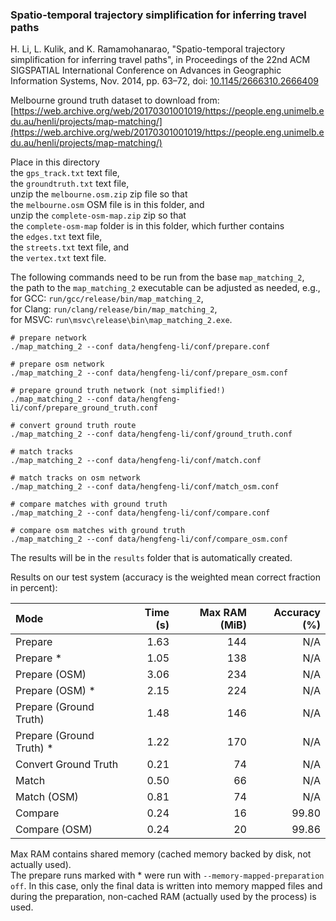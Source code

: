 ### Spatio-temporal trajectory simplification for inferring travel paths

H. Li, L. Kulik, and K. Ramamohanarao, "Spatio-temporal trajectory simplification for inferring travel paths", in
Proceedings of the 22nd ACM SIGSPATIAL International Conference on Advances in Geographic Information Systems, Nov.
2014, pp. 63–72, doi: [10.1145/2666310.2666409](https://dx.doi.org/10.1145%2F2666310.2666409)

Melbourne ground truth dataset to download from: \
[https://web.archive.org/web/20170301001019/https://people.eng.unimelb.edu.au/henli/projects/map-matching/](https://web.archive.org/web/20170301001019/https://people.eng.unimelb.edu.au/henli/projects/map-matching/)

Place in this directory \
the `gps_track.txt` text file, \
the `groundtruth.txt` text file, \
unzip the `melbourne.osm.zip` zip file so that \
the `melbourne.osm` OSM file is in this folder, and \
unzip the `complete-osm-map.zip` zip so that \
the `complete-osm-map` folder is in this folder, which further contains \
the `edges.txt` text file, \
the `streets.txt` text file, and \
the `vertex.txt` text file.

The following commands need to be run from the base `map_matching_2`, \
the path to the `map_matching_2` executable can be adjusted as needed, e.g., \
for GCC: `run/gcc/release/bin/map_matching_2`, \
for Clang: `run/clang/release/bin/map_matching_2`, \
for MSVC: `run\msvc\release\bin\map_matching_2.exe`.

```
# prepare network
./map_matching_2 --conf data/hengfeng-li/conf/prepare.conf

# prepare osm network
./map_matching_2 --conf data/hengfeng-li/conf/prepare_osm.conf

# prepare ground truth network (not simplified!)
./map_matching_2 --conf data/hengfeng-li/conf/prepare_ground_truth.conf

# convert ground truth route
./map_matching_2 --conf data/hengfeng-li/conf/ground_truth.conf

# match tracks
./map_matching_2 --conf data/hengfeng-li/conf/match.conf

# match tracks on osm network
./map_matching_2 --conf data/hengfeng-li/conf/match_osm.conf

# compare matches with ground truth
./map_matching_2 --conf data/hengfeng-li/conf/compare.conf

# compare osm matches with ground truth
./map_matching_2 --conf data/hengfeng-li/conf/compare_osm.conf
```

The results will be in the `results` folder that is automatically created.

Results on our test system (accuracy is the weighted mean correct fraction in percent):

| Mode                     | Time (s) | Max RAM (MiB) | Accuracy (%) |
|:-------------------------|---------:|--------------:|-------------:|
| Prepare                  |     1.63 |           144 |          N/A |
| Prepare *                |     1.05 |           138 |          N/A |
| Prepare (OSM)            |     3.06 |           234 |          N/A |
| Prepare (OSM) *          |     2.15 |           224 |          N/A |
| Prepare (Ground Truth)   |     1.48 |           146 |          N/A |
| Prepare (Ground Truth) * |     1.22 |           170 |          N/A |
| Convert Ground Truth     |     0.21 |            74 |          N/A |
| Match                    |     0.50 |            66 |          N/A |
| Match (OSM)              |     0.81 |            74 |          N/A |
| Compare                  |     0.24 |            16 |        99.80 |
| Compare (OSM)            |     0.24 |            20 |        99.86 |

Max RAM contains shared memory (cached memory backed by disk, not actually used).\
The prepare runs marked with * were run with `--memory-mapped-preparation off`.
In this case, only the final data is written into memory mapped files and during the preparation,
non-cached RAM (actually used by the process) is used.
